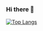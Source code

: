 ### Hi there 👋

[![Top Langs](https://github-readme-stats.vercel.app/api/top-langs/?username=MihanixA&hide=css,html&hide_border=true&theme=vision-friendly-dark&langs_count=15&layout=compact)](https://github.com/anuraghazra/github-readme-stats)


<!--
**MihanixA/MihanixA** is a ✨ _special_ ✨ repository because its `README.md` (this file) appears on your GitHub profile.

Here are some ideas to get you started:

- 🔭 I’m currently working on ...
- 🌱 I’m currently learning ...
- 👯 I’m looking to collaborate on ...
- 🤔 I’m looking for help with ...
- 💬 Ask me about ...
- 📫 How to reach me: ...
- 😄 Pronouns: ...
- ⚡ Fun fact: ...
-->
